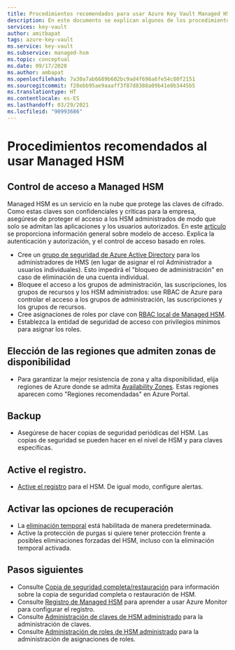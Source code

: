 ```yaml
---
title: Procedimientos recomendados para usar Azure Key Vault Managed HSM
description: En este documento se explican algunos de los procedimientos recomendados para utilizar Key Vault.
services: key-vault
author: amitbapat
tags: azure-key-vault
ms.service: key-vault
ms.subservice: managed-hsm
ms.topic: conceptual
ms.date: 09/17/2020
ms.author: ambapat
ms.openlocfilehash: 7a30a7ab6689b602bc9ad4f696a6fe54c80f2151
ms.sourcegitcommit: f28ebb95ae9aaaff3f87d8388a09b41e0b3445b5
ms.translationtype: HT
ms.contentlocale: es-ES
ms.lasthandoff: 03/29/2021
ms.locfileid: "90993686"
---
```

# <a name="best-practices-when-using-managed-hsm"></a>Procedimientos recomendados al usar Managed HSM

## <a name="control-access-to-your-managed-hsm"></a>Control de acceso a Managed HSM

Managed HSM es un servicio en la nube que protege las claves de cifrado. Como estas claves son confidenciales y críticas para la empresa, asegúrese de proteger el acceso a los HSM administrados de modo que solo se admitan las aplicaciones y los usuarios autorizados. En este [artículo](access-control.md) se proporciona información general sobre modelo de acceso. Explica la autenticación y autorización, y el control de acceso basado en roles.
- Cree un [grupo de seguridad de Azure Active Directory](../../active-directory/fundamentals/active-directory-manage-groups.md) para los administradores de HMS (en lugar de asignar el rol Administrador a usuarios individuales). Esto impedirá el "bloqueo de administración" en caso de eliminación de una cuenta individual.
- Bloquee el acceso a los grupos de administración, las suscripciones, los grupos de recursos y los HSM administrados: use RBAC de Azure para controlar el acceso a los grupos de administración, las suscripciones y los grupos de recursos.
- Cree asignaciones de roles por clave con [RBAC local de Managed HSM](access-control.md#data-plane-and-managed-hsm-local-rbac).
- Establezca la entidad de seguridad de acceso con privilegios mínimos para asignar los roles.

## <a name="choose-regions-that-support-availability-zones"></a>Elección de las regiones que admiten zonas de disponibilidad

- Para garantizar la mejor resistencia de zona y alta disponibilidad, elija regiones de Azure donde se admita [Availability Zones](../../availability-zones/az-overview.md). Estas regiones aparecen como "Regiones recomendadas" en Azure Portal.

## <a name="backup"></a>Backup

- Asegúrese de hacer copias de seguridad periódicas del HSM. Las copias de seguridad se pueden hacer en el nivel de HSM y para claves específicas. 

## <a name="turn-on-logging"></a>Active el registro.

- [Active el registro](logging.md) para el HSM. De igual modo, configure alertas.

## <a name="turn-on-recovery-options"></a>Activar las opciones de recuperación

- La [eliminación temporal](../general/soft-delete-overview.md) está habilitada de manera predeterminada.
- Active la protección de purgas si quiere tener protección frente a posibles eliminaciones forzadas del HSM, incluso con la eliminación temporal activada.

## <a name="next-steps"></a>Pasos siguientes

- Consulte [Copia de seguridad completa/restauración](backup-restore.md) para información sobre la copia de seguridad completa o restauración de HSM.
- Consulte [Registro de Managed HSM](logging.md) para aprender a usar Azure Monitor para configurar el registro.
- Consulte [Administración de claves de HSM administrado](key-management.md) para la administración de claves.
- Consulte [Administración de roles de HSM administrado](role-management.md) para la administración de asignaciones de roles.
